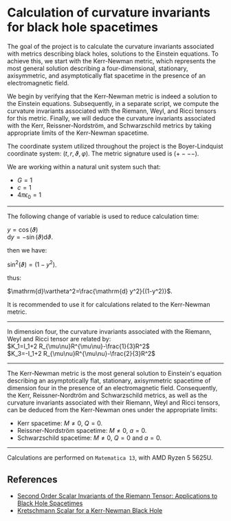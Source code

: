 # Calculation of curvature invariants for black hole spacetimes

  The goal of the project is to calculate the curvature invariants associated with metrics describing black holes, solutions to the Einstein equations. To achieve this, we start with the Kerr-Newman metric, which represents the most general solution describing a four-dimensional, stationary, axisymmetric, and asymptotically flat spacetime in the presence of an electromagnetic field. 

  We begin by verifying that the Kerr-Newman metric is indeed a solution to the Einstein equations. Subsequently, in a separate script, we compute the curvature invariants associated with the Riemann, Weyl, and Ricci tensors for this metric. Finally, we will deduce the curvature invariants associated with the Kerr, Reissner-Nordström, and Schwarzschild metrics by taking appropriate limits of the Kerr-Newman spacetime.  
  
The coordinate system utilized throughout the project is the Boyer-Lindquist coordinate system: $(t,r,\vartheta,\varphi)$. The metric signature used is $(+ - - -)$.  

We are working within a natural unit system such that:
- $G = 1$
- $c = 1$
- $4\pi\epsilon_0 = 1$

---

The following change of variable is used to reduce calculation time:  

$y=\cos(\vartheta)$  
$\mathrm{d}y= -\sin(\vartheta) \mathrm{d} \vartheta$.  

then we have:  

$\sin^2(\vartheta)=(1-y^2)$.  

thus:  
  
$\mathrm{d}\vartheta^2=\frac{\mathrm{d} y^2}{(1-y^2)}$.  

It is recommended to use it for calculations related to the Kerr-Newman metric.

---
  
In dimension four, the curvature invariants associated with the Riemann, Weyl and Ricci tensor are related by:  
$K_1=I_1+2 R_{\mu\nu}R^{\mu\nu}-\frac{1}{3}R^2$  
$K_3=-I_1+2 R_{\mu\nu}R^{\mu\nu}-\frac{2}{3}R^2$  

---

The Kerr-Newman metric is the most general solution to Einstein's equation describing an asymptotically flat, stationary, axisymmetric spacetime of dimension four in the presence of an electromagnetic field. Consequently, the Kerr, Reissner-Nordtröm and Schwarzschild metrics, as well as the curvature invariants associated with their Riemann, Weyl and Ricci tensors, can be deduced from the Kerr-Newman ones under the appropriate limits:
- Kerr spacetime: $M\neq 0$, $Q=0$.
- Reissner-Nordström spacetime: $M\neq 0$, $a=0$.
- Schwarzschild spacetime: $M\neq 0$, $Q=0$ and $a=0$.

---

Calculations are performed on `Matematica 13`, with AMD Ryzen 5 5625U.

## References

- [Second Order Scalar Invariants of the Riemann Tensor: Applications to Black Hole Spacetimes](https://arxiv.org/abs/gr-qc/0302095)
- [Kretschmann Scalar for a Kerr-Newman Black Hole](https://arxiv.org/abs/astro-ph/9912320)

